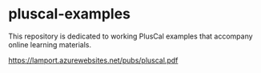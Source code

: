 # pluscal-examples

This repository is dedicated to working PlusCal examples that accompany online learning materials. 

https://lamport.azurewebsites.net/pubs/pluscal.pdf
